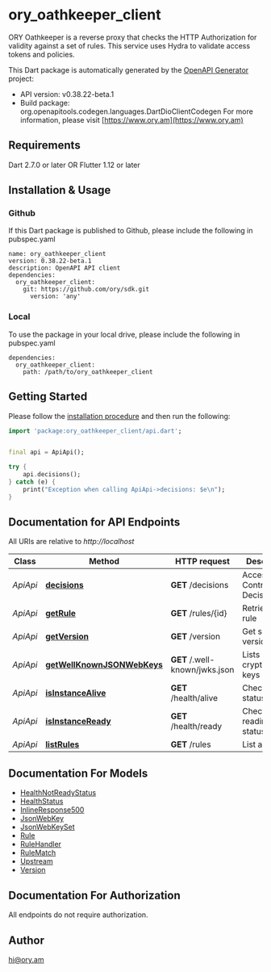 # ory_oathkeeper_client
ORY Oathkeeper is a reverse proxy that checks the HTTP Authorization for validity against a set of rules. This service uses Hydra to validate access tokens and policies.

This Dart package is automatically generated by the [OpenAPI Generator](https://openapi-generator.tech) project:

- API version: v0.38.22-beta.1
- Build package: org.openapitools.codegen.languages.DartDioClientCodegen
For more information, please visit [https://www.ory.am](https://www.ory.am)

## Requirements

Dart 2.7.0 or later OR Flutter 1.12 or later

## Installation & Usage

### Github
If this Dart package is published to Github, please include the following in pubspec.yaml
```
name: ory_oathkeeper_client
version: 0.38.22-beta.1
description: OpenAPI API client
dependencies:
  ory_oathkeeper_client:
    git: https://github.com/ory/sdk.git
      version: 'any'
```

### Local
To use the package in your local drive, please include the following in pubspec.yaml
```
dependencies:
  ory_oathkeeper_client:
    path: /path/to/ory_oathkeeper_client
```

## Getting Started

Please follow the [installation procedure](#installation--usage) and then run the following:

```dart
import 'package:ory_oathkeeper_client/api.dart';


final api = ApiApi();

try {
    api.decisions();
} catch (e) {
    print("Exception when calling ApiApi->decisions: $e\n");
}

```

## Documentation for API Endpoints

All URIs are relative to *http://localhost*

Class | Method | HTTP request | Description
------------ | ------------- | ------------- | -------------
*ApiApi* | [**decisions**](doc/ApiApi.md#decisions) | **GET** /decisions | Access Control Decision API
*ApiApi* | [**getRule**](doc/ApiApi.md#getrule) | **GET** /rules/{id} | Retrieve a rule
*ApiApi* | [**getVersion**](doc/ApiApi.md#getversion) | **GET** /version | Get service version
*ApiApi* | [**getWellKnownJSONWebKeys**](doc/ApiApi.md#getwellknownjsonwebkeys) | **GET** /.well-known/jwks.json | Lists cryptographic keys
*ApiApi* | [**isInstanceAlive**](doc/ApiApi.md#isinstancealive) | **GET** /health/alive | Check alive status
*ApiApi* | [**isInstanceReady**](doc/ApiApi.md#isinstanceready) | **GET** /health/ready | Check readiness status
*ApiApi* | [**listRules**](doc/ApiApi.md#listrules) | **GET** /rules | List all rules


## Documentation For Models

 - [HealthNotReadyStatus](doc/HealthNotReadyStatus.md)
 - [HealthStatus](doc/HealthStatus.md)
 - [InlineResponse500](doc/InlineResponse500.md)
 - [JsonWebKey](doc/JsonWebKey.md)
 - [JsonWebKeySet](doc/JsonWebKeySet.md)
 - [Rule](doc/Rule.md)
 - [RuleHandler](doc/RuleHandler.md)
 - [RuleMatch](doc/RuleMatch.md)
 - [Upstream](doc/Upstream.md)
 - [Version](doc/Version.md)


## Documentation For Authorization

 All endpoints do not require authorization.


## Author

hi@ory.am

